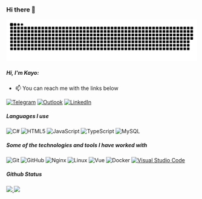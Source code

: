 ### Hi there 👋

<!--
**kayoax/kayoax** is a ✨ _special_ ✨ repository because its `README.md` (this file) appears on your GitHub profile.

Here are some ideas to get you started:

- 🔭 I’m currently working on ...
- 🌱 I’m currently learning ...
- 👯 I’m looking to collaborate on ...
- 🤔 I’m looking for help with ...
- 💬 Ask me about ...
- 📫 How to reach me: ...
- 😄 Pronouns: ...
- ⚡ Fun fact: ...
-->


![Snake animation](https://github.com/kayoax/kayoax/blob/output/github-contribution-grid-snake.svg)

##### Hi, I'm Kayo:

- :mailbox: You can reach me with the links below

[![Telegram](https://img.shields.io/badge/-TELEGRAM-2CA5E0?style=for-the-badge&logo=telegram&logoColor=white)](https://t.me/kayocrd)
[![Outlook](https://img.shields.io/badge/microsoft%20outlook-%230078D4.svg?&style=for-the-badge&logo=microsoft%20outlook&logoColor=white)](mailto:kayo@outlook.in)
[![LinkedIn](https://img.shields.io/badge/-LINKEDIN-0077B5?style=for-the-badge&logo=linkedin&logoColor=white)](https://www.linkedin.com/in/kayocordeiro/)

##### Languages I use

![C#](https://img.shields.io/badge/-CSHARP-000000?style=flat&logo=csharp)
![HTML5](https://img.shields.io/badge/-HTML5-000000?style=flat&logo=html5)
![JavaScript](https://img.shields.io/badge/-JavaScript-000000?style=flat&logo=javascript)
![TypeScript](https://img.shields.io/badge/-TypeScript-000000?style=flat&logo=typescript)
![MySQL](https://img.shields.io/badge/-MYSQL-000000?style=flat&logo=mysql)

##### Some of the technologies and tools I have worked with

![Git](https://img.shields.io/badge/-Git-222222?style=flat&logo=git&logoColor=F05032)
![GitHub](https://img.shields.io/badge/-GitHub-222222?style=flat&logo=github&logoColor=181717)
![Nginx](https://img.shields.io/badge/-Nginx-222222?style=flat&logo=Nginx&logoColor=white&logoColor=0052CC)
![Linux](https://img.shields.io/badge/-Linux-222222?style=flat&logo=linux&logoColor=FCC624)
![Vue](https://img.shields.io/badge/-Vue-222222?style=flat&logo=VueJS&logoColor=61DAFB)
![Docker](https://img.shields.io/badge/-Docker-222222?style=flat&logo=Docker&logoColor=1575F9)
[![Visual Studio Code](https://img.shields.io/badge/-VSCode-444444?style=flat&logo=visual-studio-code&logoColor=007ACC)](https://github.com/microsoft/vscode)

##### Github Status
 <div>
  <a href="https://github.com/kayoax">
  <img height="180em" src="https://github-readme-stats.vercel.app/api?username=kayoax&show_icons=true&theme=dracula&include_all_commits=true&count_private=true"/>
  <img height="180em" src="https://github-readme-stats.vercel.app/api/top-langs/?username=kayoax&layout=compact&langs_count=7&theme=dracula"/>
</div>
